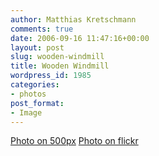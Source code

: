 ```yaml
---
author: Matthias Kretschmann
comments: true
date: 2006-09-16 11:47:16+00:00
layout: post
slug: wooden-windmill
title: Wooden Windmill
wordpress_id: 1985
categories:
- photos
post_format:
- Image
---
```


[Photo on 500px](http://500px.com/photo/2661412) [Photo on flickr](http://www.flickr.com/photos/krema/6818985878)
